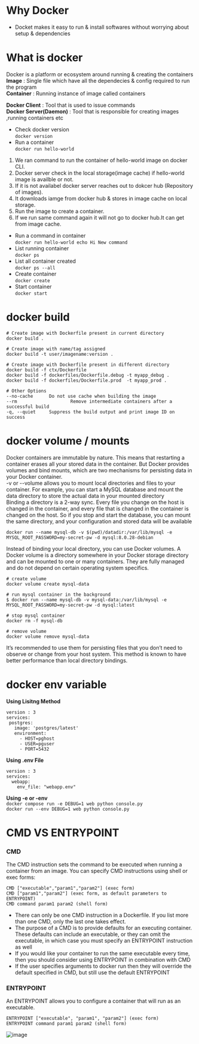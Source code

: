 # Why Docker
- Docket makes it easy to run & install softwares without worrying about setup & dependencies
# What is docker
Docker is a platform or ecosystem around running & creating the containers  
__Image__ : Single file which have all the dependecies & config required to run the program  
__Container__ : Running instance of image called containers  
  
__Docker Client__ : Tool that is used to issue commands  
__Docker Server(Daemon)__ : Tool that is responsible for creating images ,running containers etc    

- Check docker version  
`docker version`
- Run a container  
`docker run hello-world`  
1. We ran command to run the container of hello-world image on docker CLI.
2. Docker server check in the local storage(image cache) if hello-world image is availble or not.
3. If it is not availabel docker server reaches out to dokcer hub (Repository of images).
4. It downloads iamge from docker hub & stores in image cache on local storage.
5. Run the image to create a container.
6. If we run same command again it will not go to docker hub.It can get from image cache.
- Run a command in container  
`docker run hello-world echo Hi New command` 
- List running container  
`docker ps`
- List all container created  
`docker ps --all`
- Create container  
`docker create`
- Start container  
`docker start`
# docker build
```
# Create image with Dockerfile present in current directory
docker build .

# Create image with name/tag assigned
docker build -t user/imagename:version .

# Create image with Dockerfile present in different directory
docker build -f ctx/Dockerfile
docker build -f dockerfiles/Dockerfile.debug -t myapp_debug .
docker build -f dockerfiles/Dockerfile.prod  -t myapp_prod .

# Other Options
--no-cache		Do not use cache when building the image
--rm                    Remove intermediate containers after a successful build
-q, --quiet		Suppress the build output and print image ID on success
```
# docker volume / mounts
Docker containers are immutable by nature. This means that restarting a container erases all your stored data in the container. But Docker provides volumes and bind mounts, which are two mechanisms for persisting data in your Docker container.  
-v or --volume allows you to mount local directories and files to your container. For example, you can start a MySQL database and mount the data directory to store the actual data in your mounted directory  
Binding a directory is a 2-way sync. Every file you change on the host is changed in the container, and every file that is changed in the container is changed on the host. So if you stop and start the database, you can mount the same directory, and your configuration and stored data will be available  

`docker run --name mysql-db -v $(pwd)/datadir:/var/lib/mysql -e MYSQL_ROOT_PASSWORD=my-secret-pw -d mysql:8.0.28-debian`

Instead of binding your local directory, you can use Docker volumes. A Docker volume is a directory somewhere in your Docker storage directory and can be mounted to one or many containers. They are fully managed and do not depend on certain operating system specifics.  
```
# create volume
docker volume create mysql-data

# run mysql container in the background
$ docker run --name mysql-db -v mysql-data:/var/lib/mysql -e MYSQL_ROOT_PASSWORD=my-secret-pw -d mysql:latest

# stop mysql container
docker rm -f mysql-db

# remove volume
docker volume remove mysql-data
```

 It’s recommended to use them for persisting files that you don’t need to observe or change from your host system. This method is known to have better performance than local directory bindings.

 # docker env variable
 __Using Lisitng Method__  
 ```
version : 3
services:
  postgres:
    image: 'postgres/latest'
    environment:
      - HOST=pghost
      - USER=pguser
      - PORT=5432
```
__Using .env File__  
```
version : 3
services:
  webapp:
    env_file: "webapp.env"
```
__Using -e or -env__  
`docker compose run -e DEBUG=1 web python console.py`  
`docker run --env DEBUG=1 web python console.py`
# CMD VS ENTRYPOINT
### CMD
The CMD instruction sets the command to be executed when running a container from an image. You can specify CMD instructions using shell or exec forms:
```
CMD ["executable","param1","param2"] (exec form)
CMD ["param1","param2"] (exec form, as default parameters to ENTRYPOINT)
CMD command param1 param2 (shell form)
```
- There can only be one CMD instruction in a Dockerfile. If you list more than one CMD, only the last one takes effect.
- The purpose of a CMD is to provide defaults for an executing container. These defaults can include an executable, or they can omit the executable, in which case you must specify an ENTRYPOINT instruction as well
- If you would like your container to run the same executable every time, then you should consider using ENTRYPOINT in combination with CMD
- If the user specifies arguments to docker run then they will override the default specified in CMD, but still use the default ENTRYPOINT
### ENTRYPOINT
An ENTRYPOINT allows you to configure a container that will run as an executable.
```
ENTRYPOINT ["executable", "param1", "param2"] (exec form)
ENTRYPOINT command param1 param2 (shell form)
```
![image](https://github.com/yadavraganu/docker/assets/77580939/9399abd8-29fc-4c8a-88db-dd483a77cd2c)
